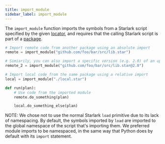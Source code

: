 ```yaml
---
title: import_module
sidebar_label: import_module
---
```


The `import_module` function imports the symbols from a Starlark script specified by the given [locator][locators-reference], and requires that the calling Starlark script is part of a [package][packages-reference].

```python
# Import remote code from another package using an absolute import
remote = import_module("github.com/foo/bar/src/lib.star")

# Simiarily, you can also import a specific version (e.g. 2.0) of an upstream package using an absolute import
remote_2 = import_module("github.com/foo/bar/src/lib.star@2.0")

# Import local code from the same package using a relative import
local = import_module("./local.star")

def run(plan):
    # Use code from the imported module
    remote.do_something(plan)

    local.do_something_else(plan)
```

NOTE: We chose not to use the normal Starlark `load` primitive due to its lack of namespacing. By default, the symbols imported by `load` are imported to the global namespace of the script that's importing them. We preferred module imports to be namespaced, in the same way that Python does by default with its `import` statement.


<!--------------- ONLY LINKS BELOW THIS POINT ---------------------->
[packages-reference]: ../concepts-reference/packages.md
[locators-reference]: ../concepts-reference/locators.md
